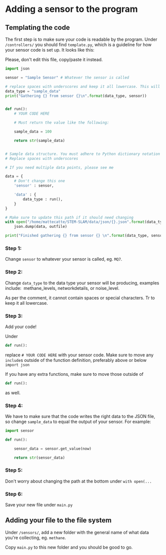 # Adding a sensor to the program

## Templating the code

The first step is to make sure your code is readable by the program. Under ```/controllers/```  you should find ```template.py```, which is a guideline for how your sensor code is set up. It looks like this:

Please, don't edit this file, copy/paste it instead.

```python
import json

sensor = "Sample Sensor" # Whatever the sensor is called

# replace spaces with underscores and keep it all lowercase. This will make things more consistent with file names 
data_type = "sample_data"
print("Gathering {} from sensor {}\n".format(data_type, sensor))


def run():
    # YOUR CODE HERE

    # Must return the value like the following:

    sample_data = 100

    return str(sample_data)


# Sample data structure. You must adhere to Python dictionary notation
# Replace spaces with underscores

# If you need multiple data points, please see me

data = {
    # Don't change this one
    'sensor' : sensor,

    'data' : {
        data_type : run(), 
    }
}

# Make sure to update this path if it should need changing
with open("/home/mattecatte/STEM-SLAM/data/json/{}.json".format(data_type), "w+") as outfile:
    json.dump(data, outfile)

print("Finished gathering {} from sensor {} \n".format(data_type, sensor))
```

### Step 1:
Change ```sensor``` to whatever your sensor is called, eg. ```MQ7```.

### Step 2: 
Change ```data_type``` to the data type your sensor will be producing, examples include: &nbsp;methane_levels, networkdetails, or noise_level.

As per the comment, it cannot contain spaces or special characters. Tr to keep it all lowercase.

### Step 3:
Add your code!

Under 
```python
def run():
```
replace ```# YOUR CODE HERE``` with your sensor code. Make sure to move any ```include```s outside of the function definition, preferably above or below ```import json```

If you have any extra functions, make sure to move those outside of 
```python
def run():
```
as well.

### Step 4:
We have to make sure that the code writes the right data to the JSON file, so change ```sample_data``` to equal the output of your sensor. For example:

```python
import sensor

def run():

    sensor_data = sensor.get_value(now)

    return str(sensor_data)

```

### Step 5:
Don't worry about changing the path at the bottom under ```with open(...``` 

### Step 6:
Save your new file under ```main.py```

## Adding your file to the file system

Under ```/sensors/```, add a new folder with the general name of what data you're collecting, eg. ```methane```.

Copy ```main.py``` to this new folder and you should be good to go.